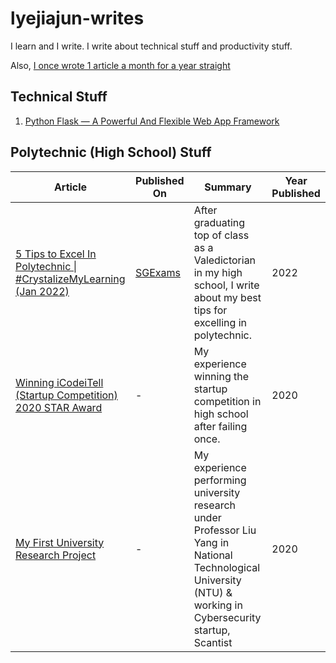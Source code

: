 # lyejiajun-writes
I learn and I write. I write about technical stuff and productivity stuff.

Also, [I once wrote 1 article a month for a year straight](https://www.linkedin.com/pulse/introducing-crystalizemylearning-movement-lye-jia-jun/)

## Technical Stuff

1. [Python Flask — A Powerful And Flexible Web App Framework](https://levelup.gitconnected.com/python-flask-a-powerful-and-flexible-web-app-framework-crystalizemylearning-mar-2022-6890e39e6c1e)

## Polytechnic (High School) Stuff
<!--
1. [My First University Research Project](https://medium.com/@lyejiajun/my-first-research-project-d0cbfc3f4f7d)
2. [Winning iCodeiTell (Startup Competition) 2020 STAR Award](https://medium.com/@lyejiajun/winning-icodeitell-star-award-eb3e167b0d8a)
-->

| Article                                              | Published On                                            | Summary                     | Year Published |
|-----------------------------------------------------|-----------------------------------------------------|-----------------------------|----------------|
| [5 Tips to Excel In Polytechnic \| #CrystalizeMyLearning (Jan 2022)](https://www.linkedin.com/pulse/5-tips-excel-polytechnic-lye-jia-jun/)                                                | [SGExams](https://medium.com/sgexams/5-tips-to-excel-in-polytechnic-c628d750f47c)                                                | After graduating top of class as a Valedictorian in my high school, I write about my best tips for excelling in polytechnic.                         | 2022            |
| [Winning iCodeiTell (Startup Competition) 2020 STAR Award](https://www.linkedin.com/pulse/winning-icodeitell-2020-star-award-lye-jia-jun/) | - | My experience winning the startup competition in high school after failing once. | 2020   |
| [My First University Research Project](https://medium.com/@lyejiajun/my-first-research-project-d0cbfc3f4f7d) | - | My experience performing university research under Professor Liu Yang in National Technological University (NTU) & working in Cybersecurity startup, Scantist     | 2020
